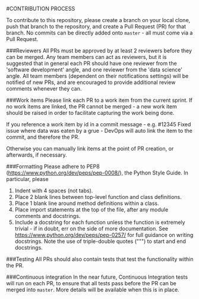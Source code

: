 #CONTRIBUTION PROCESS

To contribute to this repository, please create a branch on your local 
clone, push that branch to the repository, and create a Pull Request (PR)
for that branch. No commits can be directly added onto `master` - all 
must come via a Pull Request.

###Reviewers
All PRs must be approved by at least 2 reviewers before they can be merged.
Any team members can act as reviewers, but it is suggested that in general
each PR should have one reviewer from the 'software development' angle, and
one reviewer from the 'data science' angle. All team members (dependent on 
their notifications settings) will be notified of new PRs, and are encouraged
to provide additional review comments whenever they can.

###Work items
Please link each PR to a work item from the current sprint. If no work items
are linked, the PR cannot be merged - a new work item should be raised in 
order to facilitate capturing the work being done.

If you reference a work item by id in a commit message - e.g. #12345 
Fixed issue where data was eaten by a grue - DevOps will auto link the item 
to the commit, and therefore the PR.

Otherwise you can manually link items at the point of PR creation, or 
afterwards, if necessary.

###Formatting
Please adhere to PEP8 (https://www.python.org/dev/peps/pep-0008/), the 
Python Style Guide. In particular, please

1) Indent with 4 spaces (not tabs).
1) Place 2 blank lines between top-level function and class definitions.
1) Place 1 blank line around method definitions within a class.
1) Place import statements at the top of the file, after any module comments
and docstrings.
1) Include a docstring for each function unless the function is extremely 
trivial - if in doubt, err on the side of more documentation. See 
https://www.python.org/dev/peps/pep-0257/ for full guidance on writing docstrings.
Note the use of triple-double quotes (""") to start and end docstrings.  

###Testing
All PRs should also contain tests that test the functionality within 
the PR. 

###Continuous integration
In the near future, Continuous Integration tests will run on each PR, to 
ensure that all tests pass before the PR can be merged into `master`. 
More details will be available when this is in place.

